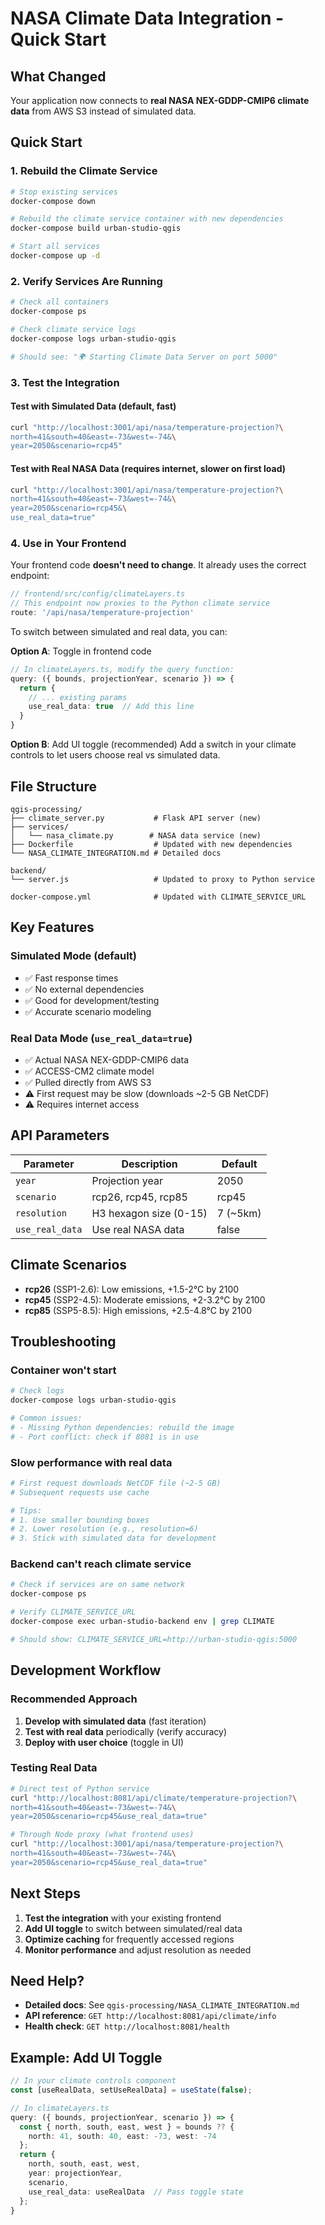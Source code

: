 # NASA Climate Data Integration - Quick Start

## What Changed

Your application now connects to **real NASA NEX-GDDP-CMIP6 climate data** from AWS S3 instead of simulated data.

## Quick Start

### 1. Rebuild the Climate Service

```bash
# Stop existing services
docker-compose down

# Rebuild the climate service container with new dependencies
docker-compose build urban-studio-qgis

# Start all services
docker-compose up -d
```

### 2. Verify Services Are Running

```bash
# Check all containers
docker-compose ps

# Check climate service logs
docker-compose logs urban-studio-qgis

# Should see: "🌍 Starting Climate Data Server on port 5000"
```

### 3. Test the Integration

#### Test with Simulated Data (default, fast)
```bash
curl "http://localhost:3001/api/nasa/temperature-projection?\
north=41&south=40&east=-73&west=-74&\
year=2050&scenario=rcp45"
```

#### Test with Real NASA Data (requires internet, slower on first load)
```bash
curl "http://localhost:3001/api/nasa/temperature-projection?\
north=41&south=40&east=-73&west=-74&\
year=2050&scenario=rcp45&\
use_real_data=true"
```

### 4. Use in Your Frontend

Your frontend code **doesn't need to change**. It already uses the correct endpoint:

```typescript
// frontend/src/config/climateLayers.ts
// This endpoint now proxies to the Python climate service
route: '/api/nasa/temperature-projection'
```

To switch between simulated and real data, you can:

**Option A**: Toggle in frontend code
```typescript
// In climateLayers.ts, modify the query function:
query: ({ bounds, projectionYear, scenario }) => {
  return {
    // ... existing params
    use_real_data: true  // Add this line
  }
}
```

**Option B**: Add UI toggle (recommended)
Add a switch in your climate controls to let users choose real vs simulated data.

## File Structure

```
qgis-processing/
├── climate_server.py           # Flask API server (new)
├── services/
│   └── nasa_climate.py        # NASA data service (new)
├── Dockerfile                  # Updated with new dependencies
└── NASA_CLIMATE_INTEGRATION.md # Detailed docs

backend/
└── server.js                   # Updated to proxy to Python service

docker-compose.yml              # Updated with CLIMATE_SERVICE_URL
```

## Key Features

### Simulated Mode (default)
- ✅ Fast response times
- ✅ No external dependencies
- ✅ Good for development/testing
- ✅ Accurate scenario modeling

### Real Data Mode (`use_real_data=true`)
- ✅ Actual NASA NEX-GDDP-CMIP6 data
- ✅ ACCESS-CM2 climate model
- ✅ Pulled directly from AWS S3
- ⚠️ First request may be slow (downloads ~2-5 GB NetCDF)
- ⚠️ Requires internet access

## API Parameters

| Parameter | Description | Default |
|-----------|-------------|---------|
| `year` | Projection year | 2050 |
| `scenario` | rcp26, rcp45, rcp85 | rcp45 |
| `resolution` | H3 hexagon size (0-15) | 7 (~5km) |
| `use_real_data` | Use real NASA data | false |

## Climate Scenarios

- **rcp26** (SSP1-2.6): Low emissions, +1.5-2°C by 2100
- **rcp45** (SSP2-4.5): Moderate emissions, +2-3.2°C by 2100
- **rcp85** (SSP5-8.5): High emissions, +2.5-4.8°C by 2100

## Troubleshooting

### Container won't start
```bash
# Check logs
docker-compose logs urban-studio-qgis

# Common issues:
# - Missing Python dependencies: rebuild the image
# - Port conflict: check if 8081 is in use
```

### Slow performance with real data
```bash
# First request downloads NetCDF file (~2-5 GB)
# Subsequent requests use cache

# Tips:
# 1. Use smaller bounding boxes
# 2. Lower resolution (e.g., resolution=6)
# 3. Stick with simulated data for development
```

### Backend can't reach climate service
```bash
# Check if services are on same network
docker-compose ps

# Verify CLIMATE_SERVICE_URL
docker-compose exec urban-studio-backend env | grep CLIMATE

# Should show: CLIMATE_SERVICE_URL=http://urban-studio-qgis:5000
```

## Development Workflow

### Recommended Approach
1. **Develop with simulated data** (fast iteration)
2. **Test with real data** periodically (verify accuracy)
3. **Deploy with user choice** (toggle in UI)

### Testing Real Data
```bash
# Direct test of Python service
curl "http://localhost:8081/api/climate/temperature-projection?\
north=41&south=40&east=-73&west=-74&\
year=2050&scenario=rcp45&use_real_data=true"

# Through Node proxy (what frontend uses)
curl "http://localhost:3001/api/nasa/temperature-projection?\
north=41&south=40&east=-73&west=-74&\
year=2050&scenario=rcp45&use_real_data=true"
```

## Next Steps

1. **Test the integration** with your existing frontend
2. **Add UI toggle** to switch between simulated/real data
3. **Optimize caching** for frequently accessed regions
4. **Monitor performance** and adjust resolution as needed

## Need Help?

- **Detailed docs**: See `qgis-processing/NASA_CLIMATE_INTEGRATION.md`
- **API reference**: `GET http://localhost:8081/api/climate/info`
- **Health check**: `GET http://localhost:8081/health`

## Example: Add UI Toggle

```typescript
// In your climate controls component
const [useRealData, setUseRealData] = useState(false);

// In climateLayers.ts
query: ({ bounds, projectionYear, scenario }) => {
  const { north, south, east, west } = bounds ?? {
    north: 41, south: 40, east: -73, west: -74
  };
  return {
    north, south, east, west,
    year: projectionYear,
    scenario,
    use_real_data: useRealData  // Pass toggle state
  };
}
```
